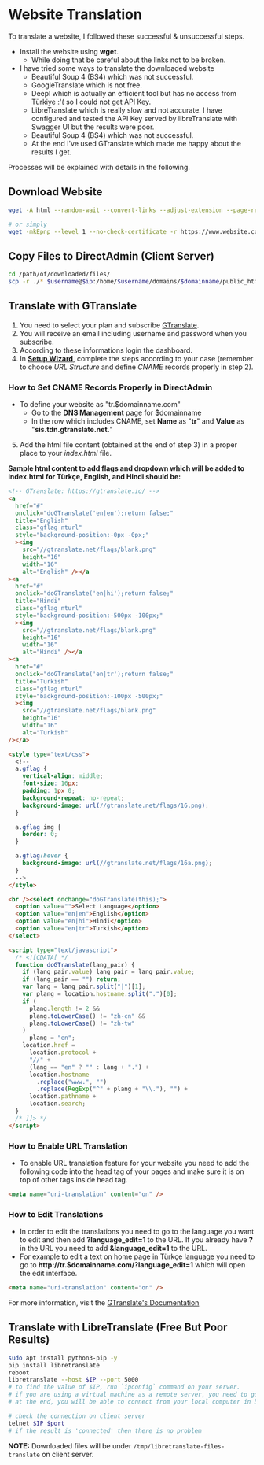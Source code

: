 # Website Translation

To translate a website, I followed these successful & unsuccessful steps.

- Install the website using **wget**.
  - While doing that be careful about the links not to be broken.
- I have tried some ways to translate the downloaded website
  - Beautiful Soup 4 (BS4) which was not successful.
  - GoogleTranslate which is not free.
  - Deepl which is actually an efficient tool but has no access from Türkiye :'( so I could not get API Key.
  - LibreTranslate which is really slow and not accurate. I have configured and tested the API Key served by libreTranslate with Swagger UI but the results were poor.
  - Beautiful Soup 4 (BS4) which was not successful.
  - At the end I've used GTranslate which made me happy about the results I get.

Processes will be explained with details in the following.

## Download Website

```bash
wget -A html --random-wait --convert-links --adjust-extension --page-requisites --no-clobber --no-parent --no-check-certificate --level 1 -U "Mozilla/5.0 (Windows NT 6.1; WOW64; rv:6.0a2) Gecko/20110613 Firefox/6.0a2" -r https://www.website.com/

# or simply
wget -mkEpnp --level 1 --no-check-certificate -r https://www.website.com/
```

## Copy Files to DirectAdmin (Client Server)

```bash
cd /path/of/downloaded/files/
scp -r ./* $username@$ip:/home/$username/domains/$domainname/public_html/
```

## Translate with GTranslate

1. You need to select your plan and subscribe [GTranslate](https://gtranslate.io/).
2. You will receive an email including username and password when you subscribe.
3. According to these informations login the dashboard.
4. In [**Setup Wizard**](https://my.gtranslate.io/setup-wizard), complete the steps according to your case (remember to choose _URL Structure_ and define _CNAME_ records properly in step 2).

### How to Set CNAME Records Properly in DirectAdmin

- To define your website as "tr.$domainname.com"
  - Go to the **DNS Management** page for $domainname
  - In the row which includes CNAME, set **Name** as "**tr**" and **Value** as "**sis.tdn.gtranslate.net.**"

5. Add the html file content (obtained at the end of step 3) in a proper place to your _index.html_ file.

**Sample html content to add flags and dropdown which will be added to index.html for Türkçe, English, and Hindi should be:**

```html
<!-- GTranslate: https://gtranslate.io/ -->
<a
  href="#"
  onclick="doGTranslate('en|en');return false;"
  title="English"
  class="gflag nturl"
  style="background-position:-0px -0px;"
  ><img
    src="//gtranslate.net/flags/blank.png"
    height="16"
    width="16"
    alt="English" /></a
><a
  href="#"
  onclick="doGTranslate('en|hi');return false;"
  title="Hindi"
  class="gflag nturl"
  style="background-position:-500px -100px;"
  ><img
    src="//gtranslate.net/flags/blank.png"
    height="16"
    width="16"
    alt="Hindi" /></a
><a
  href="#"
  onclick="doGTranslate('en|tr');return false;"
  title="Turkish"
  class="gflag nturl"
  style="background-position:-100px -500px;"
  ><img
    src="//gtranslate.net/flags/blank.png"
    height="16"
    width="16"
    alt="Turkish"
/></a>

<style type="text/css">
  <!--
  a.gflag {
    vertical-align: middle;
    font-size: 16px;
    padding: 1px 0;
    background-repeat: no-repeat;
    background-image: url(//gtranslate.net/flags/16.png);
  }

  a.gflag img {
    border: 0;
  }

  a.gflag:hover {
    background-image: url(//gtranslate.net/flags/16a.png);
  }
  -->
</style>

<br /><select onchange="doGTranslate(this);">
  <option value="">Select Language</option>
  <option value="en|en">English</option>
  <option value="en|hi">Hindi</option>
  <option value="en|tr">Turkish</option>
</select>

<script type="text/javascript">
  /* <![CDATA[ */
  function doGTranslate(lang_pair) {
    if (lang_pair.value) lang_pair = lang_pair.value;
    if (lang_pair == "") return;
    var lang = lang_pair.split("|")[1];
    var plang = location.hostname.split(".")[0];
    if (
      plang.length != 2 &&
      plang.toLowerCase() != "zh-cn" &&
      plang.toLowerCase() != "zh-tw"
    )
      plang = "en";
    location.href =
      location.protocol +
      "//" +
      (lang == "en" ? "" : lang + ".") +
      location.hostname
        .replace("www.", "")
        .replace(RegExp("^" + plang + "\\."), "") +
      location.pathname +
      location.search;
  }
  /* ]]> */
</script>
```

### How to Enable URL Translation

- To enable URL translation feature for your website you need to add the following code into the head tag of your pages and make sure it is on top of other tags inside head tag.

```html
<meta name="uri-translation" content="on" />
```

### How to Edit Translations

- In order to edit the translations you need to go to the language you want to edit and then add **?language_edit=1** to the URL. If you already have **?** in the URL you need to add **&language_edit=1** to the URL.
- For example to edit a text on home page in Türkçe language you need to go to **http://tr.$domainname.com/?language_edit=1** which will open the edit interface.

```html
<meta name="uri-translation" content="on" />
```

For more information, visit the [GTranslate's Documentation](https://gtranslate.io/docs/58-gtranslate-tdn-documentation)

## Translate with LibreTranslate (Free But Poor Results)

```bash
sudo apt install python3-pip -y
pip install libretranslate
reboot
libretranslate --host $IP --port 5000
# to find the value of $IP, run `ipconfig` command on your server.
# if you are using a virtual machine as a remote server, you need to go through "Settings | Network" and set the value of "Attached to:" as "Bridged Adapter" on VirtualBox App which will create an IP address of your virtual machine from your DHCP source. Then, press "OK".
# at the end, you will be able to connect from your local computer in browser with "$IP:5000"
```

```bash
# check the connection on client server
telnet $IP $port
# if the result is 'connected' then there is no problem
```

**NOTE:** Downloaded files will be under `/tmp/libretranslate-files-translate` on client server.
